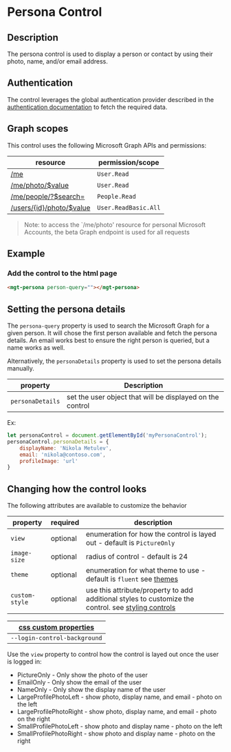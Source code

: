 # Persona Control

## Description
The persona control is used to display a person or contact by using their photo, name, and/or email address. 

## Authentication

The control leverages the global authentication provider described in the [authentication documentation](./../authentication.md) to fetch the required data.

## Graph scopes

This control uses the following Microsoft Graph APIs and permissions:

| resource | permission/scope |
| - | - |
| [/me](https://docs.microsoft.com/en-us/graph/api/user-get?view=graph-rest-1.0) | `User.Read` |
| [/me/photo/$value](https://docs.microsoft.com/en-us/graph/api/profilephoto-get?view=graph-rest-beta) | `User.Read` |
| [/me/people/?$search=](https://docs.microsoft.com/en-us/graph/api/user-list-people?view=graph-rest-1.0) | `People.Read` |
| [/users/{id}/photo/$value](https://docs.microsoft.com/en-us/graph/api/user-list-people?view=graph-rest-1.0) | `User.ReadBasic.All` |

> Note: to access the `/me/photo' resource for personal Microsoft Accounts, the beta Graph endpoint is used for all requests

## Example

### Add the control to the html page
```html
<mgt-persona person-query=""></mgt-persona>
```

## Setting the persona details

The `persona-query` property is used to search the Microsoft Graph for a given person. It will chose the first person available and fetch the persona details. An email works best to ensure the right person is queried, but a name works as well.

Alternatively, the `personaDetails` property is used to set the persona details manually. 

| property | Description |
| --- | --- |
| `personaDetails` | set the user object that will be displayed on the control |

Ex: 

```js
let personaControl = document.getElementById('myPersonaControl');
personaControl.personaDetails = {
    displayName: 'Nikola Metulev',
    email: 'nikola@contoso.com',
    profileImage: 'url'
}
```

## Changing how the control looks

The following attributes are available to customize the behavior

| property  | required  | description |
| --- | --- | --- |
| `view` | optional | enumeration for how the control is layed out - default is `PictureOnly` |
| `image-size` | optional | radius of control - default is 24 |
| `theme` | optional | enumeration for what theme to use - default is `fluent` see [themes](..styling-controls.md#theme/) |
| `custom-style` | optional | use this attribute/property to add additional styles to customize the control. see [styling controls](../styling-controls.md#custom-style/) |


| [css custom properties](../styling-controls.md#css-custom-properties) |
| - |
| `--login-control-background` |

Use the `view` property to control how the control is layed out once the user is logged in:
* PictureOnly - Only show the photo of the user
* EmailOnly - Only show the email of the user
* NameOnly - Only show the display name of the user
* LargeProfilePhotoLeft - show photo, display name, and email - photo on the left
* LargeProfilePhotoRight - show photo, display name, and email - photo on the right
* SmallProfilePhotoLeft - show photo and display name - photo on the left
* SmallProfilePhotoRight - show photo and display name - photo on the right